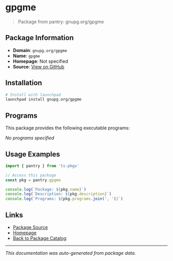 # gpgme

> Package from pantry: gnupg.org/gpgme

## Package Information

- **Domain**: `gnupg.org/gpgme`
- **Name**: `gpgme`
- **Homepage**: Not specified
- **Source**: [View on GitHub](https://github.com/pkgxdev/pantry/tree/main/projects/gnupg.org/gpgme/package.yml)

## Installation

```bash
# Install with launchpad
launchpad install gnupg.org/gpgme
```

## Programs

This package provides the following executable programs:

*No programs specified*

## Usage Examples

```typescript
import { pantry } from 'ts-pkgx'

// Access this package
const pkg = pantry.gpgme

console.log(`Package: ${pkg.name}`)
console.log(`Description: ${pkg.description}`)
console.log(`Programs: ${pkg.programs.join(', ')}`)
```

## Links

- [Package Source](https://github.com/pkgxdev/pantry/tree/main/projects/gnupg.org/gpgme/package.yml)
- [Homepage](#)
- [Back to Package Catalog](../../../package-catalog.md)

---

*This documentation was auto-generated from package data.*
